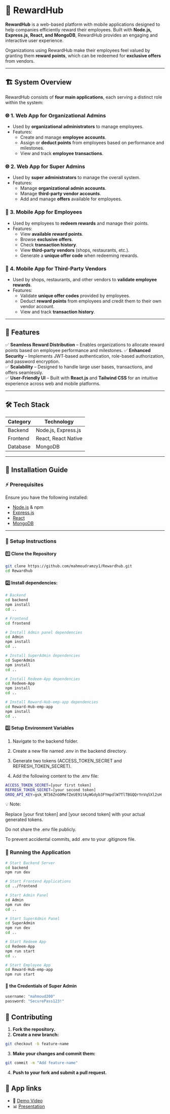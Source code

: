 # 🚀 RewardHub

**RewardHub** is a web-based platform with mobile applications designed to help companies efficiently reward their employees. Built with **Node.js, Express.js, React, and MongoDB**, RewardHub provides an engaging and interactive user experience.

Organizations using RewardHub make their employees feel valued by granting them **reward points**, which can be redeemed for **exclusive offers** from vendors.

---

## 🏗️ System Overview

RewardHub consists of **four main applications**, each serving a distinct role within the system:

### 🌐 **1. Web App for Organizational Admins**
- Used by **organizational administrators** to manage employees.
- Features:
  - Create and manage **employee accounts**.
  - Assign or **deduct points** from employees based on performance and milestones.
  - View and track **employee transactions**.

### 🌐 **2. Web App for Super Admins**
- Used by **super administrators** to manage the overall system.
- Features:
  - Manage **organizational admin accounts**.
  - Manage **third-party vendor accounts**.
  - Add and manage **offers** available for employees.

### 📱 **3. Mobile App for Employees**
- Used by employees to **redeem rewards** and manage their points.
- Features:
  - View **available reward points**.
  - Browse **exclusive offers**.
  - Check **transaction history**.
  - View **third-party vendors** (shops, restaurants, etc.).
  - Generate a **unique offer code** when redeeming rewards.

### 📱 **4. Mobile App for Third-Party Vendors**
- Used by shops, restaurants, and other vendors to **validate employee rewards**.
- Features:
  - Validate **unique offer codes** provided by employees.
  - Deduct **reward points** from employees and credit them to their own vendor account.
  - View and track **transaction history**.

---

## 🌟 Features

✅ **Seamless Reward Distribution** – Enables organizations to allocate reward points based on employee performance and milestones. 
✅ **Enhanced Security** – Implements JWT-based authentication, role-based authorization, and password encryption.  
✅ **Scalability** – Designed to handle large user bases, transactions, and offers seamlessly.   
✅ **User-Friendly UI** – Built with **React.js** and **Tailwind CSS** for an intuitive experience across web and mobile platforms.  

---

## 🛠️ Tech Stack

| **Category** | **Technology** |
|-------------|---------------|
| Backend | Node.js, Express.js |
| Frontend | React, React Native |
| Database | MongoDB |

---

## 🚀 Installation Guide

### ⚡ Prerequisites

Ensure you have the following installed:

- [Node.js](https://nodejs.org/) & npm  
- [Express.js](https://expressjs.com/)  
- [React](https://react.dev/)  
- [MongoDB](https://www.mongodb.com/)  

---

### 📌 Setup Instructions

#### 1️⃣ Clone the Repository
```bash
git clone https://github.com/mahmoudramzy1/Rewardhub.git
cd Rewardhub
```

#### 2️⃣ Install dependencies:
```bash
# Backend
cd backend
npm install
cd ..

# Frontend
cd frontend

# Install Admin panel dependencies
cd Admin
npm install
cd ..

# Install SuperAdmin dependencies
cd SuperAdmin
npm install
cd ..

# Install Redeem-App dependencies
cd Redeem-App
npm install
cd ..

# Install Reward-Hub-emp-app dependencies
cd Reward-Hub-emp-app
npm install
cd ..
```

#### 3️⃣ Setup Environment Variables

1. Navigate to the backend folder.

2. Create a new file named .env in the backend directory.

3. Generate two tokens (ACCESS_TOKEN_SECRET and REFRESH_TOKEN_SECRET).

4. Add the following content to the .env file:
```bash
ACCESS_TOKEN_SECRET=[your first token]
REFRESH_TOKEN_SECRET=[your second token]
GROQ_API_KEY=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
```

💡 Note:

Replace [your first token] and [your second token] with your actual generated tokens.

Do not share the .env file publicly.

To prevent accidental commits, add .env to your .gitignore file.


### 🎯 Running the Application
```bash
# Start Backend Server
cd backend
npm run dev

# Start Frontend Applications
cd ../frontend

# Start Admin Panel
cd Admin
npm run dev
cd ..

# Start SuperAdmin Panel
cd SuperAdmin
npm run dev
cd ..

# Start Redeem App
cd Redeem-App
npm run start
cd ..

# Start Employee App
cd Reward-Hub-emp-app
npm run start
```

#### 🔑 the Credentials of Super Admin
```bash
username: "mahmoud200"
password: "SecurePass123!"
```

## 🤝 Contributing
1. **Fork the repository.**
2. **Create a new branch:**
```bash
git checkout -b feature-name
```
3. **Make your changes and commit them:**
```bash
git commit -m "Add feature-name"
```
4. **Push to your fork and submit a pull request.**

## 📌 App links

- 🎥 [Demo Video](https://www.youtube.com/watch?v=WbNO3oei6IM)
- 📊 [Presentation](https://docs.google.com/presentation/d/1G9HICe-cMydpujCcK2k9I3LErt6GkGJR/edit#slide=id.p1)
